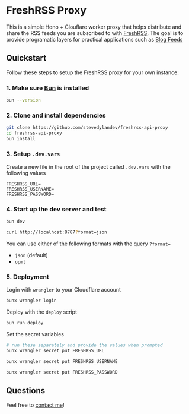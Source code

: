 # FreshRSS Proxy

This is a simple Hono + Clouflare worker proxy that helps distribute and share the RSS feeds you are subscribed to with [FreshRSS](https://github.com/FreshRSS/FreshRSS). The goal is to provide programatic layers for practical applications such as [Blog Feeds](https://blogfeeds.net)

## Quickstart

Follow these steps to setup the FreshRSS proxy for your own instance:

### 1. Make sure [Bun](https://bun.sh) is installed

```bash
bun --version
```

### 2. Clone and install dependencies

```bash
git clone https://github.com/stevedylandev/freshrss-api-proxy
cd freshrss-api-proxy
bun install
```

### 3. Setup `.dev.vars`

Create a new file in the root of the project called `.dev.vars` with the following values

```
FRESHRSS_URL=
FRESHRSS_USERNAME=
FRESHRSS_PASSWORD=
```

### 4. Start up the dev server and test

```bash
bun dev

curl http://localhost:8787?format=json
```

You can use either of the following formats with the query `?format=`

- `json` (default)
- `opml`

### 5. Deployment

Login with `wrangler` to your Cloudflare account

```bash
bunx wrangler login
```

Deploy with the `deploy` script

```bash
bun run deploy
```

Set the secret variables

```bash
# run these separately and provide the values when prompted
bunx wrangler secret put FRESHRSS_URL

bunx wrangler secret put FRESHRSS_USERNAME

bunx wrangler secret put FRESHRSS_PASSWORD
```

## Questions

Feel free to [contact me](mailto:contact@stevedylan.dev)!
